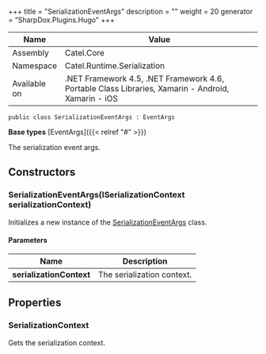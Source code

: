 

+++
title = "SerializationEventArgs" 
description = ""
weight = 20
generator = "SharpDox.Plugins.Hugo"
+++

Name|Value
---|---
Assembly|Catel.Core
Namespace|Catel.Runtime.Serialization
Available on|.NET Framework 4.5, .NET Framework 4.6, Portable Class Libraries, Xamarin - Android, Xamarin - iOS

```
public class SerializationEventArgs : EventArgs
```

**Base types**
[EventArgs]({{< relref "#" >}})

The serialization event args.

## Constructors

### SerializationEventArgs(ISerializationContext serializationContext)

Initializes a new instance of the [SerializationEventArgs](#) class.

#### Parameters

Name|Description
---|---
**serializationContext**|The serialization context.

## Properties

### SerializationContext

Gets the serialization context.

